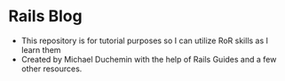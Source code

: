 Rails Blog
==========

* This repository is for tutorial purposes so I can utilize RoR skills as I learn them
* Created by Michael Duchemin with the help of Rails Guides and a few other resources. 
